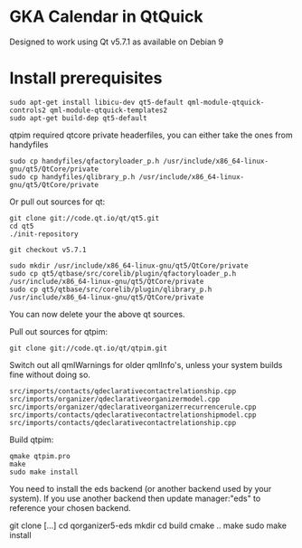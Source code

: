 # GKA Calendar in QtQuick

Designed to work using Qt v5.7.1 as available on Debian 9

# Install prerequisites
```
sudo apt-get install libicu-dev qt5-default qml-module-qtquick-controls2 qml-module-qtquick-templates2
sudo apt-get build-dep qt5-default
```
qtpim required qtcore private headerfiles, you can either take the ones from handyfiles
```
sudo cp handyfiles/qfactoryloader_p.h /usr/include/x86_64-linux-gnu/qt5/QtCore/private
sudo cp handyfiles/qlibrary_p.h /usr/include/x86_64-linux-gnu/qt5/QtCore/private
```
Or pull out sources for qt:
```
git clone git://code.qt.io/qt/qt5.git
cd qt5
./init-repository

git checkout v5.7.1

sudo mkdir /usr/include/x86_64-linux-gnu/qt5/QtCore/private
sudo cp qt5/qtbase/src/corelib/plugin/qfactoryloader_p.h /usr/include/x86_64-linux-gnu/qt5/QtCore/private
sudo cp qt5/qtbase/src/corelib/plugin/qlibrary_p.h /usr/include/x86_64-linux-gnu/qt5/QtCore/private
```
You can now delete your the above qt sources.

Pull out sources for qtpim:
```
git clone git://code.qt.io/qt/qtpim.git
```
Switch out all qmlWarnings for older qmlInfo's, unless your system builds fine without doing so.
```
src/imports/contacts/qdeclarativecontactrelationship.cpp
src/imports/organizer/qdeclarativeorganizermodel.cpp
src/imports/organizer/qdeclarativeorganizerrecurrencerule.cpp
src/imports/contacts/qdeclarativecontactrelationshipmodel.cpp
src/imports/contacts/qdeclarativecontactrelationship.cpp
```
Build qtpim:
```
qmake qtpim.pro
make
sudo make install
```

You need to install the eds backend (or another backend used by your system). If you 
use another backend then update manager:"eds" to reference your chosen backend.

git clone [...]
cd qorganizer5-eds
mkdir 
cd build
cmake ..
make
sudo make install


